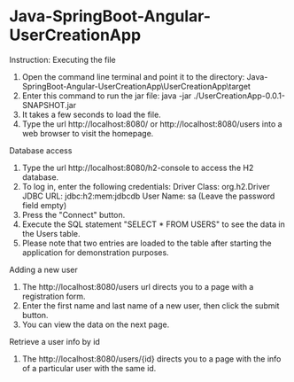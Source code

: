 # Java-SpringBoot-Angular-UserCreationApp

Instruction:
Executing the file
1. Open the command line terminal and point it to the directory: Java-SpringBoot-Angular-UserCreationApp\UserCreationApp\target
2. Enter this command to run the jar file:      java -jar ./UserCreationApp-0.0.1-SNAPSHOT.jar
3. It takes a few seconds to load the file.
4. Type the url http://localhost:8080/ or http://localhost:8080/users into a web browser to visit the homepage.

Database access
1. Type the url http://localhost:8080/h2-console to access the H2 database.
2. To log in, enter the following credentials:
   Driver Class: org.h2.Driver
   JDBC URL: jdbc:h2:mem:jdbcdb
   User Name: sa
   (Leave the password field empty)
3. Press the "Connect" button.
4. Execute the SQL statement "SELECT * FROM USERS" to see the data in the Users table.
5. Please note that two entries are loaded to the table after starting the application for demonstration purposes.

Adding a new user
1. The http://localhost:8080/users url directs you to a page with a registration form.
2. Enter the first name and last name of a new user, then click the submit button.
3. You can view the data on the next page.

Retrieve a user info by id
1. The http://localhost:8080/users/{id} directs you to a page with the info of a particular user with the same id.
